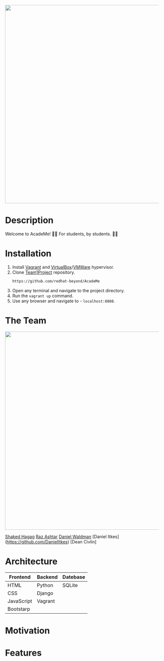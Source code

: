 <img src="https://i.ibb.co/wg0kWGD/Whats-App-Image-2021-11-08-at-5-56-01-PM.jpg" width="650">


# Description

Welcome to AcadeMe! :technologist:
For students, by students. :student:


# Installation

1. Install [Vagrant](https://www.vagrantup.com/) and [VirtualBox](https://www.virtualbox.org/)/[VMWare](https://www.vmware.com/) hypervisor.
2. Clone [Team1Project](https://github.com/redhat-beyond/AcadeMe) repository.
   ```sh
   https://github.com/redhat-beyond/AcadeMe
   ```
3. Open any terminal and navigate to the project directory.
4. Run the `vagrant up` command.
5. Use any browser and navigate to - `localhost:8080`.

# The Team 

<img src="https://i.ibb.co/CQgnF7L/OurTeam.png" width="650">

[Shaked Hagag](https://github.com/shakedhagag) [Raz Ashtar](https://github.com/razashtar93) [Daniel Waldman](https://github.com/DanWaldman) [Daniel Itkes] (https://github.com/DanielItkes) [Dean Civlin]


# Architecture

| Frontend      | Backend      | Datebase      |
| ------------- | ------------- | ------------- |
| HTML          | Python        | SQLite        |
| CSS           | Django        |  
| JavaScript    | Vagrant       |
| Bootstarp     |



# Motivation


# Features



